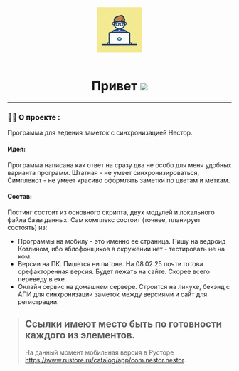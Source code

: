 <div id="header" align="center">
<img src="https://github.com/Parsoph85/nestor/blob/master/giphy%5B2%5D%20(1).gif" width="100"/></div>
<div id="count" align="center">
<img src="https://komarev.com/ghpvc/?username=Parsoph85&style=flat-square&color=blue" alt="" align="center"/>
</div>
<h1 align="center">
  Привет
  <img src="https://media.giphy.com/media/hvRJCLFzcasrR4ia7z/giphy.gif" width="30px"/>
</h1>

---

### :man_technologist: О проекте :

Программа для ведения заметок с синхронизацией Нестор.
#### Идея:
Программа написана как ответ на сразу два не особо для меня удобных варианта программ. Штатная - не умеет синхронизироваться, Симпленот - не умеет красиво оформлять заметки по цветам и меткам. 

#### Состав:
Постинг состоит из основного скрипта, двух модулей и локального файла базы данных.
Сам комплекс состоит (точнее, планирует состоять) из:
* Программы на мобилу - это именно ее страница. Пишу на ведроид Котлином, ибо яблофонщиков в окружении нет - тестировать не на ком.
* Версии на ПК. Пишется ни питоне. На 08.02.25 почти готова орефакторенная версия. Будет лежать на сайте. Скорее всего переведу в exe.
* Онлайн сервис на домашнем сервере. Строится на линухе, бекэнд с АПИ для синхронизации заметок между версиями и сайт для регистрации.

> ## Ссылки имеют место быть по готовности каждого из элементов.
> На данный момент мобильная версия в Русторе https://www.rustore.ru/catalog/app/com.nestor.nestor.

